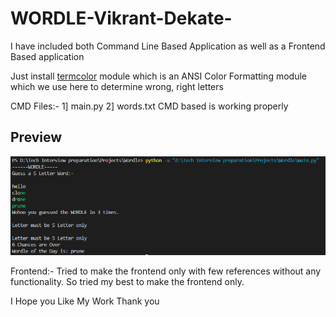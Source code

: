 # WORDLE-Vikrant-Dekate-
I have included both Command Line Based Application as well as a Frontend Based application
<html>
<head>
<p>Just install <a href="https://pypi.org/project/termcolor/"  target="_blank">termcolor</a> module which is an ANSI Color Formatting module which we use here to determine wrong, right letters</p>

CMD Files:-
1] main.py
2] words.txt
CMD based is working properly

<h2>Preview</h2>
<img src="wordlepreview.png">


Frontend:-
Tried to make the frontend only with few references without any functionality. So tried my best to make the frontend only.

I Hope you Like My Work
Thank you
